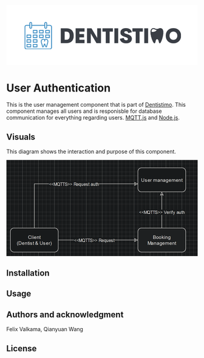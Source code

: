 ![Logo](./img/Logo_Dentistimo.png "Dentistimo logo")

# User Authentication

This is the user management component that is part of [Dentistimo](https://git.chalmers.se/courses/dit355/dit356-2022/t-6/t6-project). This component manages all users and is responisble for database communication for everything regarding users. [MQTT.js](https://github.com/mqttjs) and [Node.js](https://nodejs.org/).

## Visuals

This diagram shows the interaction and purpose of this component.

![Diagram](./img/DiagramV3.png "System Diagram")

## Installation

## Usage

## Authors and acknowledgment

Felix Valkama, Qianyuan Wang

## License

